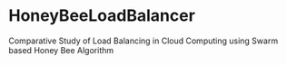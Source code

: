 # HoneyBeeLoadBalancer
Comparative Study of Load Balancing in Cloud Computing using Swarm based Honey Bee Algorithm
